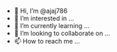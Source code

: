 - 👋 Hi, I’m @ajaj786
- 👀 I’m interested in ...
- 🌱 I’m currently learning ...
- 💞️ I’m looking to collaborate on ...
- 📫 How to reach me ...

<!---
ajaj786/ajaj786 is a ✨ special ✨ repository because its `README.md` (this file) appears on your GitHub profile.
You can click the Preview link to take a look at your chankdhrfjasges.
--->
